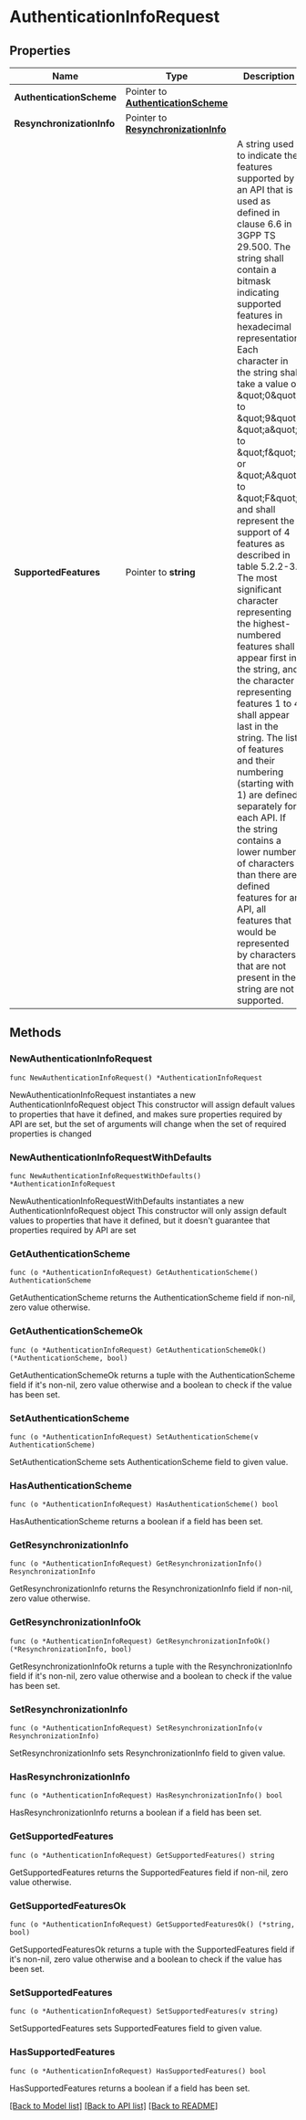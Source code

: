 # AuthenticationInfoRequest

## Properties

Name | Type | Description | Notes
------------ | ------------- | ------------- | -------------
**AuthenticationScheme** | Pointer to [**AuthenticationScheme**](AuthenticationScheme.md) |  | [optional] 
**ResynchronizationInfo** | Pointer to [**ResynchronizationInfo**](ResynchronizationInfo.md) |  | [optional] 
**SupportedFeatures** | Pointer to **string** | A string used to indicate the features supported by an API that is used as defined in clause  6.6 in 3GPP TS 29.500. The string shall contain a bitmask indicating supported features in  hexadecimal representation Each character in the string shall take a value of \&quot;0\&quot; to \&quot;9\&quot;,  \&quot;a\&quot; to \&quot;f\&quot; or \&quot;A\&quot; to \&quot;F\&quot; and shall represent the support of 4 features as described in  table 5.2.2-3. The most significant character representing the highest-numbered features shall  appear first in the string, and the character representing features 1 to 4 shall appear last  in the string. The list of features and their numbering (starting with 1) are defined  separately for each API. If the string contains a lower number of characters than there are  defined features for an API, all features that would be represented by characters that are not  present in the string are not supported.  | [optional] 

## Methods

### NewAuthenticationInfoRequest

`func NewAuthenticationInfoRequest() *AuthenticationInfoRequest`

NewAuthenticationInfoRequest instantiates a new AuthenticationInfoRequest object
This constructor will assign default values to properties that have it defined,
and makes sure properties required by API are set, but the set of arguments
will change when the set of required properties is changed

### NewAuthenticationInfoRequestWithDefaults

`func NewAuthenticationInfoRequestWithDefaults() *AuthenticationInfoRequest`

NewAuthenticationInfoRequestWithDefaults instantiates a new AuthenticationInfoRequest object
This constructor will only assign default values to properties that have it defined,
but it doesn't guarantee that properties required by API are set

### GetAuthenticationScheme

`func (o *AuthenticationInfoRequest) GetAuthenticationScheme() AuthenticationScheme`

GetAuthenticationScheme returns the AuthenticationScheme field if non-nil, zero value otherwise.

### GetAuthenticationSchemeOk

`func (o *AuthenticationInfoRequest) GetAuthenticationSchemeOk() (*AuthenticationScheme, bool)`

GetAuthenticationSchemeOk returns a tuple with the AuthenticationScheme field if it's non-nil, zero value otherwise
and a boolean to check if the value has been set.

### SetAuthenticationScheme

`func (o *AuthenticationInfoRequest) SetAuthenticationScheme(v AuthenticationScheme)`

SetAuthenticationScheme sets AuthenticationScheme field to given value.

### HasAuthenticationScheme

`func (o *AuthenticationInfoRequest) HasAuthenticationScheme() bool`

HasAuthenticationScheme returns a boolean if a field has been set.

### GetResynchronizationInfo

`func (o *AuthenticationInfoRequest) GetResynchronizationInfo() ResynchronizationInfo`

GetResynchronizationInfo returns the ResynchronizationInfo field if non-nil, zero value otherwise.

### GetResynchronizationInfoOk

`func (o *AuthenticationInfoRequest) GetResynchronizationInfoOk() (*ResynchronizationInfo, bool)`

GetResynchronizationInfoOk returns a tuple with the ResynchronizationInfo field if it's non-nil, zero value otherwise
and a boolean to check if the value has been set.

### SetResynchronizationInfo

`func (o *AuthenticationInfoRequest) SetResynchronizationInfo(v ResynchronizationInfo)`

SetResynchronizationInfo sets ResynchronizationInfo field to given value.

### HasResynchronizationInfo

`func (o *AuthenticationInfoRequest) HasResynchronizationInfo() bool`

HasResynchronizationInfo returns a boolean if a field has been set.

### GetSupportedFeatures

`func (o *AuthenticationInfoRequest) GetSupportedFeatures() string`

GetSupportedFeatures returns the SupportedFeatures field if non-nil, zero value otherwise.

### GetSupportedFeaturesOk

`func (o *AuthenticationInfoRequest) GetSupportedFeaturesOk() (*string, bool)`

GetSupportedFeaturesOk returns a tuple with the SupportedFeatures field if it's non-nil, zero value otherwise
and a boolean to check if the value has been set.

### SetSupportedFeatures

`func (o *AuthenticationInfoRequest) SetSupportedFeatures(v string)`

SetSupportedFeatures sets SupportedFeatures field to given value.

### HasSupportedFeatures

`func (o *AuthenticationInfoRequest) HasSupportedFeatures() bool`

HasSupportedFeatures returns a boolean if a field has been set.


[[Back to Model list]](../README.md#documentation-for-models) [[Back to API list]](../README.md#documentation-for-api-endpoints) [[Back to README]](../README.md)


